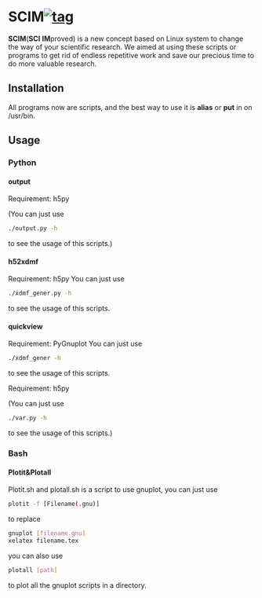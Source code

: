 # SCIM[![tag](https://img.shields.io/badge/version-v0.1.0-blue.svg)]()

**SCIM**(**SCI** **IM**proved) is a new concept based on Linux system to change the way of your scientific research. We aimed at using these scripts or programs to get rid of endless repetitive work and save our precious time to do more valuable research.

## Installation
All programs now are scripts, and the best way to use it is **alias** or **put** in on /usr/bin.

## Usage
### Python
#### output
Requirement: h5py

(You can just use
```bash
./output.py -h
```
to see the usage of this scripts.)
#### h52xdmf
Requirement: h5py
You can just use
```bash
./xdmf_gener.py -h
```
to see the usage of this scripts.
#### quickview
Requirement: PyGnuplot
You can just use
```bash
./xdmf_gener -h
```
to see the usage of this scripts.

Requirement: h5py

(You can just use
```bash
./var.py -h
```
to see the usage of this scripts.)

### Bash
#### Plotit\&Plotall
Plotit.sh and plotall.sh is a script to use gnuplot, you can just use
```bash
plotit -f [Filename(.gnu)]
```
to replace
```bash
gnuplot [filename.gnu]
xelatex filename.tex
```
you can also use
```bash
plotall [path]
```
to plot all the gnuplot scripts in a directory.
